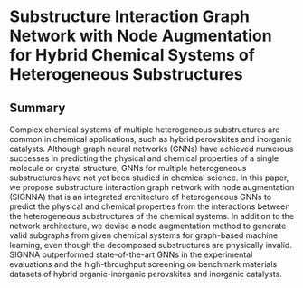 # Substructure Interaction Graph Network with Node Augmentation for Hybrid Chemical Systems of Heterogeneous Substructures

## Summary
Complex chemical systems of multiple heterogeneous substructures are common in chemical applications, such as hybrid perovskites and inorganic catalysts. Although graph neural networks (GNNs) have achieved numerous successes in predicting the physical and chemical properties of a single molecule or crystal structure, GNNs for multiple heterogeneous substructures have not yet been studied in chemical science. In this paper, we propose substructure interaction graph network with node augmentation (SIGNNA) that is an integrated architecture of heterogeneous GNNs to predict the physical and chemical properties from the interactions between the heterogeneous substructures of the chemical systems. In addition to the network architecture, we devise a node augmentation method to generate valid subgraphs from given chemical systems for graph-based machine learning, even though the decomposed substructures are physically invalid. SIGNNA outperformed state-of-the-art GNNs in the experimental evaluations and the high-throughput screening on benchmark materials datasets of hybrid organic-inorganic perovskites and inorganic catalysts.
